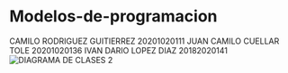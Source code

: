 # Modelos-de-programacion
CAMILO RODRIGUEZ GUITIERREZ 20201020111
JUAN CAMILO CUELLAR TOLE    20201020136
IVAN DARIO LOPEZ DIAZ       20182020141
![DIAGRAMA DE CLASES 2](https://user-images.githubusercontent.com/73681727/143450526-638492d8-484e-4243-843a-c982ce5ac176.jpg)

